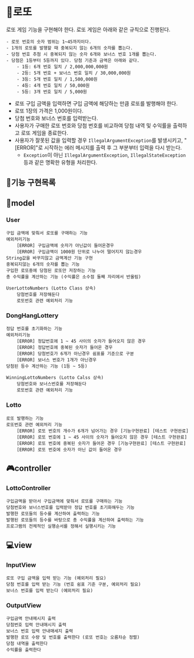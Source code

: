 # 🎰로또
로또 게임 기능을 구현해야 한다. 로또 게임은 아래와 같은 규칙으로 진행된다.

```
- 로또 번호의 숫자 범위는 1~45까지이다.
- 1개의 로또를 발행할 때 중복되지 않는 6개의 숫자를 뽑는다.
- 당첨 번호 추첨 시 중복되지 않는 숫자 6개와 보너스 번호 1개를 뽑는다.
- 당첨은 1등부터 5등까지 있다. 당첨 기준과 금액은 아래와 같다.
    - 1등: 6개 번호 일치 / 2,000,000,000원
    - 2등: 5개 번호 + 보너스 번호 일치 / 30,000,000원
    - 3등: 5개 번호 일치 / 1,500,000원
    - 4등: 4개 번호 일치 / 50,000원
    - 5등: 3개 번호 일치 / 5,000원
```

- 로또 구입 금액을 입력하면 구입 금액에 해당하는 만큼 로또를 발행해야 한다.
- 로또 1장의 가격은 1,000원이다.
- 당첨 번호와 보너스 번호를 입력받는다.
- 사용자가 구매한 로또 번호와 당첨 번호를 비교하여 당첨 내역 및 수익률을 출력하고 로또 게임을 종료한다.
- 사용자가 잘못된 값을 입력할 경우 `IllegalArgumentException`를 발생시키고, "[ERROR]"로 시작하는 에러 메시지를 출력 후 그 부분부터 입력을 다시 받는다.
  - `Exception`이 아닌 `IllegalArgumentException`, `IllegalStateException` 등과 같은 명확한 유형을 처리한다.

## 💬기능 구현목록

## 🧩model

### User
    구입 금액에 맞춰서 로또를 구매하는 기능
    예외처리기능
        [ERROR] 구입금액에 숫자가 아닌값이 들어온경우
        [ERROR] 구입금액이 1000원 단위로 나누어 떨어지지 않는경우
    String값을 바꾸지않고 금액계산 기능 구현
    중복되지않는 6개의 숫자를 뽑는 기능
    구입한 로또중에 당첨된 로또만 저장하는 기능
    총 수익률을 계산하는 기능 (수익률은 소수점 둘째 자리에서 반올림)

    UserLottoNumbers (Lotto Class 상속)
        당첨번호를 저장해둔다
        로또번호 관련 예외처리 기능

### DongHangLottery
    정답 번호를 초기화하는 기능
    예외처리기능
        [ERROR] 정답번호에 1 ~ 45 사이의 숫자가 들어오지 않은 경우
        [ERROR] 정답번호에 중복된 숫자가 들어온 경우
        [ERROR] 당첨번호가 6개가 아닌경우 쉼표를 기준으로 구분
        [ERROR] 보너스 번호가 1개가 아닌경우
    당첨된 등수 계산하는 기능 (1등 ~ 5등)
    
    WinningLottoNumbers (Lotto Calss 상속)
        당첨번호와 보너스번호를 저장해둔다
        로또번호 관련 예외처리 기능
        

### Lotto
    로또 발행하는 기능
    로또번호 관련 예외처리 기능
        [ERROR] 로또 번호의 개수가 6개가 넘어가는 경우 [기능구현완료] [테스트 구현완료]
        [ERROR] 로또 번호에 1 ~ 45 사이의 숫자가 들어오지 않은 경우 [테스트 구현완료]
        [ERROR] 로또 번호에 중복된 숫자가 들어온 경우 [기능구현완료] [테스트 구현완료]
        [ERROR] 로또 번호에 숫자가 아닌 값이 들어온 경우

## 🎮controller

### LottoController
    구입금액을 받아서 구입금액에 맞춰서 로또를 구매하는 기능
    당첨번호와 보너스번호를 입력받아 정답 번호를 초기화해두는 기능
    발행한 로또들의 등수를 계산하여 출력하는 기능
    발행된 로또들의 등수를 바탕으로 총 수익률을 계산하여 출력하는 기능
    프로그램의 전체적인 실행순서를 정해서 실행시키는 기능

## 💻view

### InputView
    로또 구입 금액을 입력 받는 기능 (예외처리 필요)
    당첨 번호를 입력 받는 기능 (번호 쉼표 기준 구분, 예외처리 필요)
    보너스 번호를 입력 받는다 (예외처리 필요)
### OutputView
    구입금액 안내메시지 출력
    당첨번호 입력 안내매시지 출력
    보너스 번호 입력 안내매세지 출력
    발행한 로또 수량 및 번호를 출력한다 (로또 번호는 오름차순 정렬)
    당첨 내역을 출력한다
    수익률을 출력한다